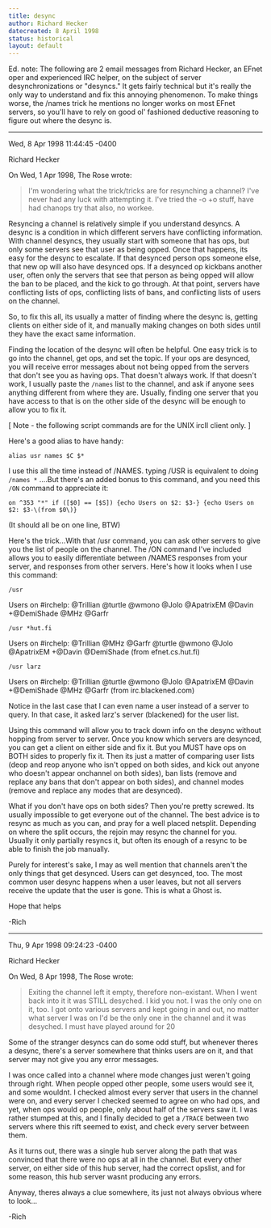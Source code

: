 ```yaml
---
title: desync
author: Richard Hecker
datecreated: 8 April 1998
status: historical
layout: default
---
```

Ed. note: The following are 2 email messages from Richard Hecker, an EFnet
oper and experienced IRC helper, on the subject of server desynchronizations
or "desyncs." It gets fairly technical but it's really the only way to
understand and fix this annoying phenomenon. To make things worse, the /names
trick he mentions no longer works on most EFnet servers, so you'll have to
rely on good ol' fashioned deductive reasoning to figure out where the desync
is.

* * *

Wed, 8 Apr 1998 11:44:45 -0400

Richard Hecker

On Wed, 1 Apr 1998, The Rose wrote:

> I'm wondering what the trick/tricks are for resynching a
> channel? I've never had any luck with attempting it. I've
> tried the -o +o stuff, have had chanops try that also, no
> workee.

Resyncing a channel is relatively simple if you understand desyncs. A desync
is a condition in which different servers have conflicting information. With
channel desyncs, they usually start with someone that has ops, but only some
servers see that user as being opped. Once that happens, its easy for the
desync to escalate. If that desynced person ops someone else, that new op will
also have desynced ops. If a desynced op kickbans another user, often only the
servers that see that person as being opped will allow the ban to be placed,
and the kick to go through. At that point, servers have conflicting lists of
ops, conflicting lists of bans, and conflicting lists of users on the channel.

So, to fix this all, its usually a matter of finding where the desync is,
getting clients on either side of it, and manually making changes on both
sides until they have the exact same information.

Finding the location of the desync will often be helpful. One easy trick is to
go into the channel, get ops, and set the topic. If your ops are desynced, you
will receive error messages about not being opped from the servers that don't
see you as having ops. That doesn't always work. If that doesn't work, I
usually paste the `/names` list to the channel, and ask if anyone sees anything
different from where they are. Usually, finding one server that you have
access to that is on the other side of the desync will be enough to allow you
to fix it.

[ Note - the following script commands are for the UNIX ircII client only. ]

Here's a good alias to have handy:

`alias usr names $C $*`

I use this all the time instead of /NAMES. typing /USR is equivalent to doing
`/names *` ....But there's an added bonus to this command, and you need this
`/ON` command to appreciate it:

```
on ^353 "*" if ([$0] == [$S]) {echo Users on $2: $3-} {echo Users on $2: $3-\(from $0\)}
```

(It should all be on one line, BTW)

Here's the trick...With that /usr command, you can ask other servers to give
you the list of people on the channel. The /ON command I've included allows
you to easily differentiate between /NAMES responses from your server, and
responses from other servers. Here's how it looks when I use this command:

`/usr`

Users on #irchelp: @Trillian @turtle @wmono @Jolo @ApatrixEM @Davin
+@DemiShade @MHz @Garfr

`/usr *hut.fi`

Users on #irchelp: @Trillian @MHz @Garfr @turtle @wmono @Jolo @ApatrixEM
+@Davin @DemiShade (from efnet.cs.hut.fi)

`/usr larz`

Users on #irchelp: @Trillian @turtle @wmono @Jolo @ApatrixEM @Davin
+@DemiShade @MHz @Garfr (from irc.blackened.com)

Notice in the last case that I can even name a user instead of a server to
query. In that case, it asked larz's server (blackened) for the user list.

Using this command will allow you to track down info on the desync without
hopping from server to server. Once you know which servers are desynced, you
can get a client on either side and fix it. But you MUST have ops on BOTH
sides to properly fix it. Then its just a matter of comparing user lists (deop
and reop anyone who isn't opped on both sides, and kick out anyone who doesn't
appear onchannel on both sides), ban lists (remove and replace any bans that
don't appear on both sides), and channel modes (remove and replace any modes
that are desynced).

What if you don't have ops on both sides? Then you're pretty screwed. Its
usually impossible to get everyone out of the channel. The best advice is to
resync as much as you can, and pray for a well placed netsplit. Depending on
where the split occurs, the rejoin may resync the channel for you. Usually it
only partially resyncs it, but often its enough of a resync to be able to
finish the job manually.

Purely for interest's sake, I may as well mention that channels aren't the
only things that get desynced. Users can get desynced, too. The most common
user desync happens when a user leaves, but not all servers receive the update
that the user is gone. This is what a Ghost is.

Hope that helps

-Rich 

* * *

Thu, 9 Apr 1998 09:24:23 -0400

Richard Hecker

On Wed, 8 Apr 1998, The Rose wrote:

> Exiting the channel left it empty, therefore non-existant. When I
> went back into it it was STILL desyched. I kid you not. I was the
> only one on it, too. I got onto various servers and kept going in
> and out, no matter what server I was on I'd be the only one in
> the channel and it was desyched. I must have played around for 20

Some of the stranger desyncs can do some odd stuff, but whenever theres a
desync, there's a server somewhere that thinks users are on it, and that
server may not give you any error messages.

I was once called into a channel where mode changes just weren't going through
right. When people opped other people, some users would see it, and some
wouldnt. I checked almost every server that users in the channel were on, and
every server I checked seemed to agree on who had ops, and yet, when ops would
op people, only about half of the servers saw it. I was rather stumped at
this, and I finally decided to get a `/TRACE` between two servers where this
rift seemed to exist, and check every server between them.

As it turns out, there was a single hub server along the path that was
convinced that there were no ops at all in the channel. But every other
server, on either side of this hub server, had the correct opslist, and for
some reason, this hub server wasnt producing any errors.

Anyway, theres always a clue somewhere, its just not always obvious where to
look...

-Rich 
